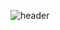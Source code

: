 ![header](https://capsule-render.vercel.app/api?type=waving&color=gradient&height=300&section=header&text=Welcome%20to%20Taein's%20Github&fontColor=ffffff&fontSize=50&fontAlignY=45)

<!--
**taeiiin/taeiiin** is a ✨ _special_ ✨ repository because its `README.md` (this file) appears on your GitHub profile.

Here are some ideas to get you started:

- 🔭 I’m currently working on ...
- 🌱 I’m currently learning ...
- 👯 I’m looking to collaborate on ...
- 🤔 I’m looking for help with ...
- 💬 Ask me about ...
- 📫 How to reach me: ...
- 😄 Pronouns: ...
- ⚡ Fun fact: ...
-->

